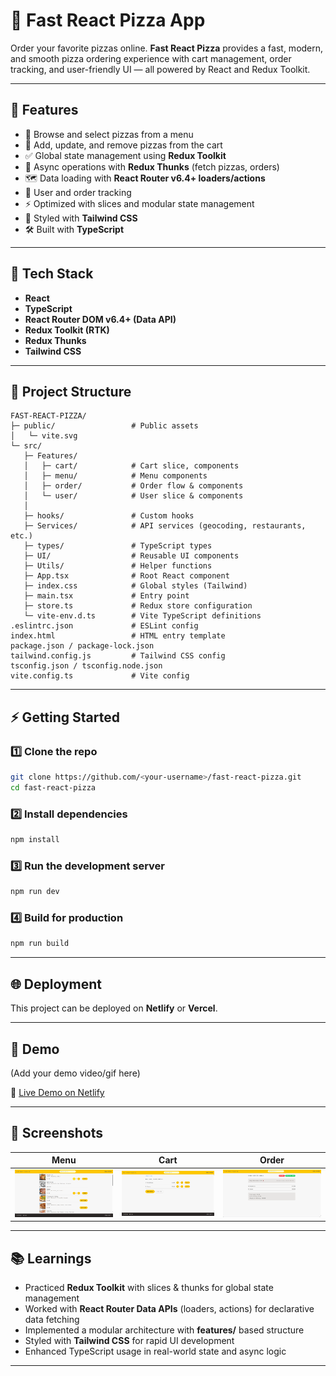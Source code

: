 # 🍕 Fast React Pizza App

Order your favorite pizzas online. **Fast React Pizza** provides a fast, modern, and smooth pizza ordering experience with cart management, order tracking, and user-friendly UI — all powered by React and Redux Toolkit.

---

## 🚀 Features

* 🍕 Browse and select pizzas from a menu
* 🛒 Add, update, and remove pizzas from the cart
* ✅ Global state management using **Redux Toolkit**
* 🔄 Async operations with **Redux Thunks** (fetch pizzas, orders)
* 🗺️ Data loading with **React Router v6.4+ loaders/actions**
* 👤 User and order tracking
* ⚡ Optimized with slices and modular state management
* 🎨 Styled with **Tailwind CSS**
* 🛠️ Built with **TypeScript**

---

## 🧰 Tech Stack

* **React**
* **TypeScript**
* **React Router DOM v6.4+ (Data API)**
* **Redux Toolkit (RTK)**
* **Redux Thunks**
* **Tailwind CSS**

---

## 📂 Project Structure

```
FAST-REACT-PIZZA/
├─ public/                 # Public assets
│   └─ vite.svg
└─ src/
   ├─ Features/
   │   ├─ cart/            # Cart slice, components
   │   ├─ menu/            # Menu components
   │   ├─ order/           # Order flow & components
   │   └─ user/            # User slice & components
   │
   ├─ hooks/               # Custom hooks
   ├─ Services/            # API services (geocoding, restaurants, etc.)
   ├─ types/               # TypeScript types
   ├─ UI/                  # Reusable UI components
   ├─ Utils/               # Helper functions
   ├─ App.tsx              # Root React component
   ├─ index.css            # Global styles (Tailwind)
   ├─ main.tsx             # Entry point
   ├─ store.ts             # Redux store configuration
   └─ vite-env.d.ts        # Vite TypeScript definitions
.eslintrc.json             # ESLint config
index.html                 # HTML entry template
package.json / package-lock.json
tailwind.config.js         # Tailwind CSS config
tsconfig.json / tsconfig.node.json
vite.config.ts             # Vite config
```

---

## ⚡ Getting Started

### 1️⃣ Clone the repo

```bash
git clone https://github.com/<your-username>/fast-react-pizza.git
cd fast-react-pizza
```

### 2️⃣ Install dependencies

```bash
npm install
```

### 3️⃣ Run the development server

```bash
npm run dev
```

### 4️⃣ Build for production

```bash
npm run build
```

---

## 🌐 Deployment

This project can be deployed on **Netlify** or **Vercel**.

---

## 🎥 Demo

(Add your demo video/gif here)

🔗 [Live Demo on Netlify](https://your-fast-react-pizza.netlify.app)

---

## 📸 Screenshots

| Menu                                  | Cart                                  | Order                                   |
| ------------------------------------- | ------------------------------------- | --------------------------------------- |
| ![Menu](./public/Screenshots/Home-Menu.png) | ![Cart](./public/Screenshots/Cart.png) | ![Order](./public/Screenshots/Order-Page.png) |

---

## 📚 Learnings

* Practiced **Redux Toolkit** with slices & thunks for global state management
* Worked with **React Router Data APIs** (loaders, actions) for declarative data fetching
* Implemented a modular architecture with **features/** based structure
* Styled with **Tailwind CSS** for rapid UI development
* Enhanced TypeScript usage in real-world state and async logic

---
